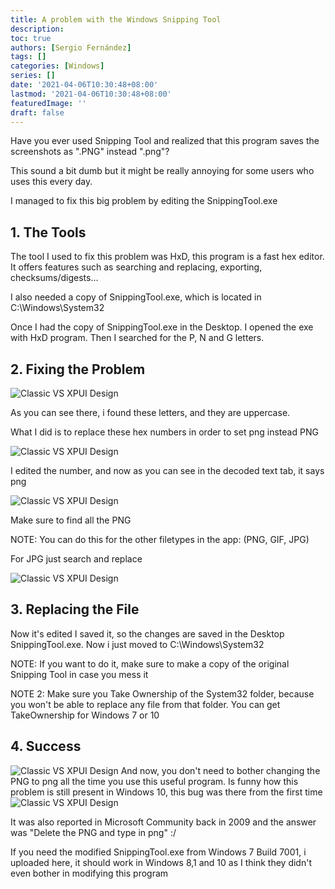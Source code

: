 ```yaml
---
title: A problem with the Windows Snipping Tool
description:
toc: true
authors: [Sergio Fernández]
tags: []
categories: [Windows]
series: []
date: '2021-04-06T10:30:48+08:00'
lastmod: '2021-04-06T10:30:48+08:00'
featuredImage: ''
draft: false
---
```

Have you ever used Snipping Tool and realized that this program saves the screenshots as ".PNG" instead ".png"?

This sound a bit dumb but it might be really annoying for some users who uses this every day.

I managed to fix this big problem by editing the SnippingTool.exe

## 1. The Tools
The tool I used to fix this problem was HxD, this program is a fast hex editor. It offers features such as searching and replacing, exporting, checksums/digests...

I also needed a copy of SnippingTool.exe, which is located in C:\Windows\System32

Once I had the copy of SnippingTool.exe in the Desktop. I opened the exe with HxD program. Then I searched for the P, N and G letters.

## 2. Fixing the Problem
<img src="/posts/images/snipping/1.png" alt="Classic VS XPUI Design" >

As you can see there, i found these letters, and they are uppercase.

What I did is to replace these hex numbers in order to set png instead PNG

<img src="/posts/images/snipping/2.png" alt="Classic VS XPUI Design" >

I edited the number, and now as you can see in the decoded text tab, it says png

<img src="/posts/images/snipping/3.png" alt="Classic VS XPUI Design" >

Make sure to find all the PNG

NOTE: You can do this for the other filetypes in the app: (PNG, GIF, JPG)

For JPG just search and replace

<img src="/posts/images/snipping/5.png" alt="Classic VS XPUI Design" >

## 3. Replacing the File
Now it's edited I saved it, so the changes are saved in the Desktop SnippingTool.exe. Now i just moved to C:\Windows\System32

NOTE: If you want to do it, make sure to make a copy of the original Snipping Tool in case you mess it

NOTE 2: Make sure you Take Ownership of the System32 folder, because you won't be able to replace any file from that folder. You can get TakeOwnership for Windows 7 or 10

## 4. Success
<img src="/posts/images/snipping/4.png" alt="Classic VS XPUI Design" >
And now, you don't need to bother changing the PNG to png all the time you use this useful program.
Is funny how this problem is still present in Windows 10, this bug was there from the first time

<img src="/posts/images/snipping/Untitled.png" alt="Classic VS XPUI Design" >

It was also reported in Microsoft Community back in 2009 and the answer was "Delete the PNG and type in png" :/

If you need the modified SnippingTool.exe from Windows 7 Build 7001, i uploaded here, it should work in Windows 8,1 and 10 as I think they didn't even bother in modifying this program
